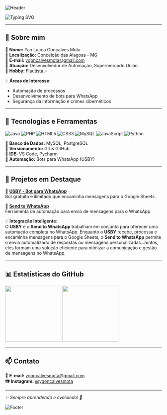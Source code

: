 ![Header](https://capsule-render.vercel.app/api?type=waving&height=200&color=d83a7c&text=Sejam+bem+vindos!;&reversal=false&fontColor=e2e2e2&fontSize=20&fontAlignY=40)

![Typing SVG](https://readme-typing-svg.herokuapp.com/?color=d83a7c&size=40&center=true&vCenter=true&width=1000&lines=Olá,+prazer!+Eu+me+chamo+Yan+Lucca;+Sou+um+Desenvolvedor+de+Automações)

---

## 🚀 Sobre mim

🎯 **Nome:** Yan Lucca Gonçalves Mota  
📍 **Localização:** Conceição das Alagoas - MG  
📧 **E-mail:** [ygoncalvesmota@gmail.com](mailto:ygoncalvesmota@gmail.com)  
💼 **Atuação:** Desenvolvedor de Automação, Supermercado União  
🎵 **Hobby:** Flautista 🎶  

💡 **Áreas de Interesse:**
- Automação de processos
- Desenvolvimento de bots para WhatsApp
- Segurança da informação e crimes cibernéticos

---

## 🔧 Tecnologias e Ferramentas

![Java](https://img.shields.io/badge/Java-ED8B00?style=for-the-badge&logo=java&logoColor=white)
![PHP](https://img.shields.io/badge/PHP-777BB4?style=for-the-badge&logo=php&logoColor=white)
![HTML5](https://img.shields.io/badge/HTML5-E34F26?style=for-the-badge&logo=html5&logoColor=white)
![CSS3](https://img.shields.io/badge/CSS3-1572B6?style=for-the-badge&logo=css3&logoColor=white)
![MySQL](https://img.shields.io/badge/MySQL-4479A1?style=for-the-badge&logo=mysql&logoColor=white)
![JavaScript](https://img.shields.io/badge/JavaScript-F7DF1E?style=for-the-badge&logo=javascript&logoColor=black)
![Python](https://img.shields.io/badge/Python-14354C?style=for-the-badge&logo=python&logoColor=white)

🔹 **Banco de Dados:** MySQL, PostgreSQL  
🔹 **Versionamento:** Git & GitHub  
🔹 **IDE:** VS Code, Pycharm  
🔹 **Automação:** Bots para WhatsApp (USBY)  

---

## 📌 Projetos em Destaque

🔹 **[USBY - Bot para WhatsApp](https://github.com/YANLUCCA0205/usb-bot)**  
Bot gratuito e ilimitado que encaminha mensagens para o Google Sheets.  

🔹 **[Send to WhatsApp](https://github.com/YANLUCCA0205/SEND-TO-WHATS)**  
Ferramenta de automação para envio de mensagens para o WhatsApp.  

💡 **Integração Inteligente:**  
O **USBY** e o **Send to WhatsApp** trabalham em conjunto para oferecer uma automação completa no WhatsApp. Enquanto o **USBY** recebe, processa e encaminha mensagens para o Google Sheets, o **Send to WhatsApp** permite o envio automatizado de respostas ou mensagens personalizadas. Juntos, eles formam uma solução eficiente para otimizar a comunicação e gestão de mensagens no WhatsApp.


---

## 📊 Estatísticas do GitHub

<div>
  <img height="180em" src= "https://github-readme-stats.vercel.app/api?username=YANLUCCA0205&show_icons=true&theme=radical&include_all_commits=true">
  <img height="180em" src= "https://github-readme-stats.vercel.app/api/top-langs/?username=YANLUCCA0205&show_icons=true&theme=radical">
</div>

---

## 📫 Contato

📩 **E-mail:** [ygoncalvesmota@gmail.com](mailto:ygoncalvesmota@gmail.com)  
📷 **Instagram:** [@ygoncalvesmota](https://instagram.com/ygoncalvesmota)  


---
_✨ Sempre aprendendo e evoluindo! 🚀_

![Footer](https://capsule-render.vercel.app/api?type=waving&height=100&color=d83a7c&section=footer)
